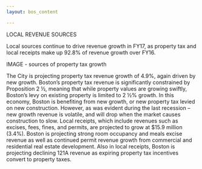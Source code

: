 ```yaml
---
layout: bos_content

---
```


LOCAL REVENUE SOURCES

Local sources continue to drive revenue growth in FY17, as property tax and local receipts make up 92.8% of revenue growth over FY16.


IMAGE - sources of property tax growth


The City is projecting property tax revenue growth of 4.9%, again driven by new growth. Boston’s property tax revenue is significantly constrained by Proposition 2 ½, meaning that while property values are growing swiftly, Boston’s levy on existing property is limited to 2 ½% growth. In this economy, Boston is benefiting from new growth, or new property tax levied on new construction. However, as was evident during the last recession – new growth revenue is volatile, and will drop when the market causes construction to slow.
Local receipts, which include revenues such as excises, fees, fines, and permits, are projected to grow at $15.9 million (3.4%). Boston is projecting strong room occupancy and meals excise revenue as well as continued permit revenue growth from commercial and residential real estate development. Also in local receipts, Boston is projecting declining 121A revenue as expiring property tax incentives convert to property taxes. 
